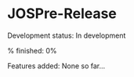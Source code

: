 # JOSPre-Release

Development status: In development

% finished: 0%

Features added:
None so far...
